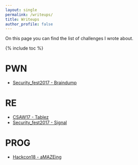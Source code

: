 ```yaml
---
layout: single
permalink: /writeups/
title: Writeups
author_profile: false
---
```


On this page you can find the list of challenges I wrote about.

{% include toc %}

# PWN

- [Security_fest2017 - Braindump](/braindump/)

# RE

- [CSAW17 - Tablez](/tablez/)
- [Security_fest2017 - Signal](/signal/)

# PROG

- [Hackcon18 - aMAZEing](/amazeing/)
